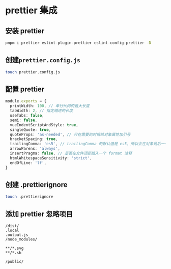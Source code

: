 # prettier 集成

## 安装 prettier

```bash
pnpm i prettier eslint-plugin-prettier eslint-config-prettier -D
```

## 创建`prettier.config.js`

```bash
touch prettier.config.js
```

## 配置 prettier

```ts
module.exports = {
  printWidth: 100, // 单行代码的最大长度
  tabWidth: 2, // 指定缩进的长度
  useTabs: false,
  semi: false,
  vueIndentScriptAndStyle: true,
  singleQuote: true,
  quoteProps: 'as-needed', // 只在需要的时候给对象属性加引号
  bracketSpacing: true,
  trailingComma: 'es5', // trailingComma 的默认值是 es5，所以会在对象最后一个属性加上逗号。
  arrowParens: 'always',
  insertPragma: false, // 是否在文件顶部插入一个 format 注释
  htmlWhitespaceSensitivity: 'strict',
  endOfLine: 'lf',
}
```

## 创建 .prettierignore

```bash
touch .prettierignore
```

## 添加 prettier 忽略项目

```text
/dist/
.local
.output.js
/node_modules/

**/*.svg
**/*.sh

/public/
```
